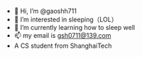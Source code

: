 - 👋 Hi, I’m @gaoshh711
- 👀 I’m interested in sleeping（LOL）
- 🌱 I’m currently learning how to sleep well
- 📫 my email is gsh0711@139.com 
- A CS student from ShanghaiTech

